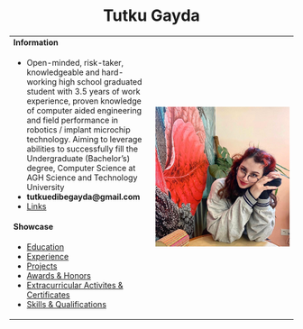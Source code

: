 <h1 align="center">Tutku Gayda</h1>
<table>
  <tbody>
    <tr>
      <td><b><strong>Information</strong></b></td>
      <td width="100%" rowspan="4">
       <img alt="Photo" src="./assets/pic1.jpg" />
      </td>
    </tr>
    <tr>
      <td>
        <ul>
         <li>Open-minded, risk-taker, knowledgeable and hard-working high school graduated student with 3.5 years of work experience, proven knowledge of computer aided engineering and field performance in robotics / implant microchip technology. Aiming to leverage abilities to successfully fill the Undergraduate (Bachelor’s) degree, Computer Science at AGH Science and Technology University</li>
          <li><b>tutkuedibegayda@gmail.com</b></li>
          <li><a href="./pages/links.md">Links</a></li>
      </ul>
      </td>
    </tr>
    <tr><td><b>Showcase</b></td></tr>
    <tr>
      <td width="50%">
        <ul>
          <li><a href="./pages/education.md">Education</a></li>
          <li><a href="./pages/experience.md">Experience</a></li>
          <li><a href="./pages/projects.md">Projects</a></li> 
          <li><a href="./pages/awards_honors.md">Awards & Honors</a></li>
          <li><a href="./pages/extracurriculars_certificates.md">Extracurricular Activites & Certificates</a></li>
          <li><a href="./pages/qualifications.md">Skills & Qualifications</a></li>
        </ul>
      </td>
    </tr>
  </tbody>
</table>

